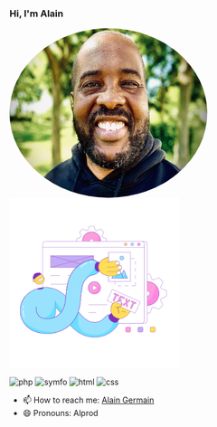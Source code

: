 ### Hi, I'm Alain

[img_1]:https://github.com/Alprod/Alprod/blob/19692868cb25eda0e154fda4fc07046f989d7c49/img/D4A602EF-0FD9-4416-8DDC-03E562F6F559.jpg
[img_2]:"https://github.com/Alprod/Alprod/blob/aa2314e64c7859b8bed8e8f4a01e03682f2fac34/img/IMG_0335.jpeg"
[php]:https://img.icons8.com/pulsar-color/100/php.png
[symfo]:https://img.icons8.com/external-tal-revivo-filled-tal-revivo/100/external-symfony-is-a-php-web-application-framework-logo-filled-tal-revivo.png
[html]:https://img.icons8.com/pulsar-color/100/FAB22CC2/html.png
[css]:https://img.icons8.com/pulsar-color/100/css.png
[elastic]:https://github.com/Alprod/Alprod/blob/e48354a0077d63af3fed4a880aaef9638fe11ab5/img/elastic-11.png

<div style="display: bolck-inline; margin:0, auto">
  <img src="https://github.com/Alprod/Alprod/blob/aa2314e64c7859b8bed8e8f4a01e03682f2fac34/img/IMG_0335.jpeg" width="350" height="300" style="display: block; border-radius:50%;"/>
  <img src="https://github.com/Alprod/Alprod/blob/e48354a0077d63af3fed4a880aaef9638fe11ab5/img/elastic-11.png" width="300" height="300"/>
</div>


![php] ![symfo] ![html] ![css]

- 📫 How to reach me: [Alain Germain](mailto:alprod81@gmail.com)
- 😄 Pronouns: Alprod



